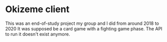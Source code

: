 # Okizeme client

This was an end-of-study project my group and I did from around 2018 to 2020
It was supposed be a card game with a fighting game phase.
The API to run it doesn't exist anymore.
